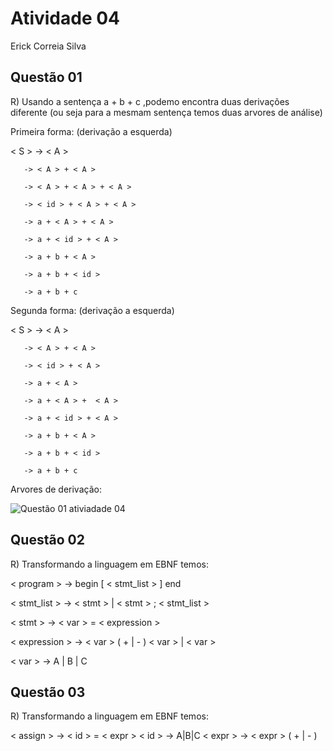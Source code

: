 # Atividade 04

Erick Correia Silva

## Questão 01


R) Usando a sentença a + b + c ,podemo encontra duas derivações diferente (ou seja para a mesmam sentença temos duas arvores de análise)

Primeira forma: (derivação a esquerda)

 < S > -> < A >
        
       -> < A > + < A >
       
       -> < A > + < A > + < A >
       
       -> < id > + < A > + < A >
       
       -> a + < A > + < A >
       
       -> a + < id > + < A >
       
       -> a + b + < A >
       
       -> a + b + < id >
       
       -> a + b + c
       
Segunda forma: (derivação a esquerda)

 < S > -> < A >
        
       -> < A > + < A >
       
       -> < id > + < A >
       
       -> a + < A >
       
       -> a + < A > +  < A >
       
       -> a + < id > + < A >
       
       -> a + b + < A >
       
       -> a + b + < id >
       
       -> a + b + c
       
Arvores de derivação: 

![Questão 01 ativiadade 04 ](https://user-images.githubusercontent.com/39568346/139163505-4afa0f89-57e4-43c3-afa0-eb24f08a5a18.png)

## Questão 02

R) Transformando a linguagem em EBNF temos:

< program > -> begin [ < stmt_list > ] end

< stmt_list > -> < stmt > | < stmt > ; < stmt_list > 

< stmt > -> < var > = < expression >
 
< expression > -> < var > ( + | - ) < var > | < var > 
 
< var > -> A | B | C 


## Questão 03

R) Transformando a linguagem em EBNF temos:

< assign > -> < id > = < expr > 
< id > -> A|B|C
< expr > -> < expr > ( + | - ) 





